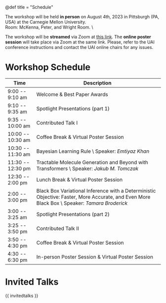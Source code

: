 @def title = "Schedule"

The workshop will be held **in person** on August 4th, 2023 in Pittsburgh (PA, USA) at the Carnegie Mellon University.\
Room: McKenna, Peter, and Wright Room. \\


The workshop will be **streamed** via Zoom at [this link](https://tinyurl.com/UAI23MPW). The **online poster session** will take place via Zoom at the same link. Please, refer to the UAI conference instructions and contact the UAI online chairs for any issues.

# Workshop Schedule

| Time | Description |
|-----------|-----------|
| 9:00 -- 9:10 am | Welcome & Best Paper Awards | 
| 9:10 -- 9:35 am | Spotlight Presentations (part 1) |
| 9:35 -- 10:00 am | Contributed Talk I |
| 10:00 -- 10:30 am | Coffee Break & Virtual Poster Session |
| 10:30 -- 11:30 am | Bayesian Learning Rule \\ Speaker: _Emtiyaz Khan_ |
| 11:30 -- 12:30 pm | Tractable Molecule Generation and Beyond with Transformers \\ Speaker: _Jakub M. Tomczak_ |
| 12:30 -- 2:00 pm | Lunch Break & Virtual Poster Session |
| 2:00 -- 3:00 pm | Black Box Variational Inference with a Deterministic Objective: Faster, More Accurate, and Even More Black Box \\ Speaker: _Tamara Broderick_ |
| 3:00 -- 3:25 am | Spotlight Presentations (part 2) |
| 3:25 -- 3:50 pm | Contributed Talk II |
| 3:50 -- 4:30 pm | Coffee Break & Virtual Poster Session |
| 4:30 -- 6:30 pm | In-person Poster Session & Virtual Poster Session |


# Invited Talks

{{ invitedtalks }}
